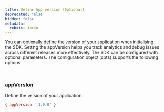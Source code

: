 ```yaml
---
title: Define App version (Optional)
deprecated: false
hidden: false
metadata:
  robots: index
---
```

You can optionally define the version of your application when initialising the SDK. Setting the appVersion helps you track analytics and debug issues across different releases more effectively. The SDK can be configured with optional parameters. The configuration object (opts) supports the following options:

<br />

### appVersion

Define the version of your application.

```javascript
{ appVersion: '1.0.0' }
```